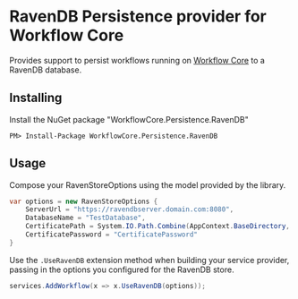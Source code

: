 ﻿
# RavenDB Persistence provider for Workflow Core

Provides support to persist workflows running on [Workflow Core](../../README.md) to a RavenDB database.

## Installing

Install the NuGet package "WorkflowCore.Persistence.RavenDB"

```
PM> Install-Package WorkflowCore.Persistence.RavenDB
```

## Usage

Compose your RavenStoreOptions using the model provided by the library. 

```C#
var options = new RavenStoreOptions {
	ServerUrl = "https://ravendbserver.domain.com:8080",
	DatabaseName = "TestDatabase",
	CertificatePath = System.IO.Path.Combine(AppContext.BaseDirectory, "Resources/servercert.pfx"),
	CertificatePassword = "CertificatePassword"
}
```

Use the `.UseRavenDB` extension method when building your service provider, passing in the options you configured for the RavenDB store. 

```C#
services.AddWorkflow(x => x.UseRavenDB(options));
```
